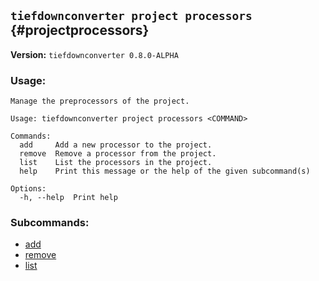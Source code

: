 ## `tiefdownconverter project processors` {#projectprocessors}

**Version:** `tiefdownconverter 0.8.0-ALPHA`

### Usage:
```
Manage the preprocessors of the project.

Usage: tiefdownconverter project processors <COMMAND>

Commands:
  add     Add a new processor to the project.
  remove  Remove a processor from the project.
  list    List the processors in the project.
  help    Print this message or the help of the given subcommand(s)

Options:
  -h, --help  Print help
```

### Subcommands:
- [add](#projectprocessorsadd)
- [remove](#projectprocessorsremove)
- [list](#projectprocessorslist)

